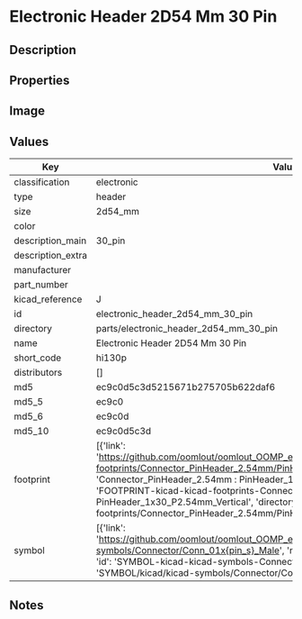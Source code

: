 # Electronic Header 2D54 Mm 30 Pin

## Description

## Properties


## Image


## Values

| Key | Value |
| --- | --- |
| classification | electronic |
| type | header |
| size | 2d54_mm |
| color |  |
| description_main | 30_pin |
| description_extra |  |
| manufacturer |  |
| part_number |  |
| kicad_reference | J |
| id | electronic_header_2d54_mm_30_pin |
| directory | parts/electronic_header_2d54_mm_30_pin |
| name | Electronic Header 2D54 Mm 30 Pin |
| short_code | hi130p |
| distributors | [] |
| md5 | ec9c0d5c3d5215671b275705b622daf6 |
| md5_5 | ec9c0 |
| md5_6 | ec9c0d |
| md5_10 | ec9c0d5c3d |
| footprint | [{'link': 'https://github.com/oomlout/oomlout_OOMP_eda_V2/tree/main/FOOTPRINT/kicad/kicad-footprints/Connector_PinHeader_2.54mm/PinHeader_1x30_P2.54mm_Vertical', 'name': 'Connector_PinHeader_2.54mm : PinHeader_1x30_P2.54mm_Vertical', 'id': 'FOOTPRINT-kicad-kicad-footprints-Connector_PinHeader_2.54mm-PinHeader_1x30_P2.54mm_Vertical', 'directory': 'FOOTPRINT/kicad/kicad-footprints/Connector_PinHeader_2.54mm/PinHeader_1x30_P2.54mm_Vertical/'}] |
| symbol | [{'link': 'https://github.com/oomlout/oomlout_OOMP_eda_V2/tree/main/SYMBOL/kicad/kicad-symbols/Connector/Conn_01x{pin_s}_Male', 'name': 'Connector : Conn_01x30_Male', 'id': 'SYMBOL-kicad-kicad-symbols-Connector-Conn_01x30_Male', 'directory': 'SYMBOL/kicad/kicad-symbols/Connector/Conn_01x30_Male/'}] |

## Notes

